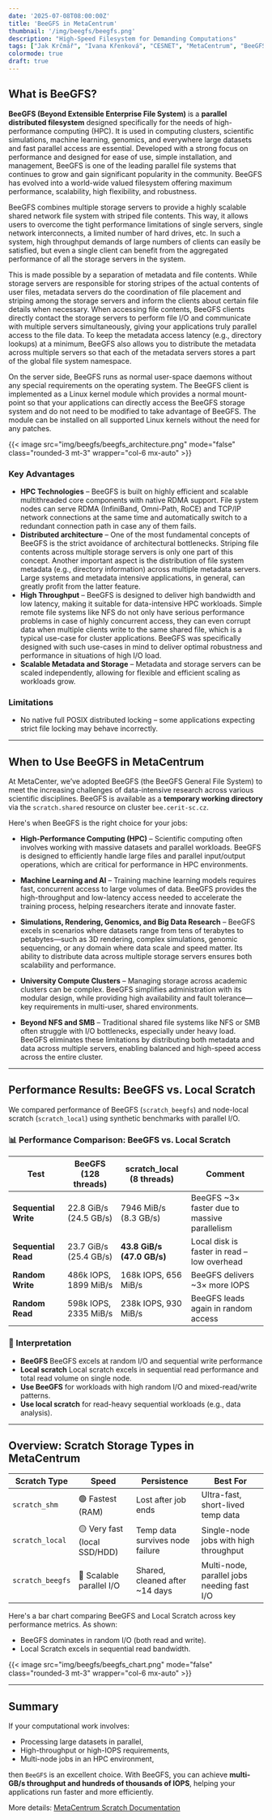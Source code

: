 ```yaml
---
date: '2025-07-08T08:00:00Z'
title: 'BeeGFS in MetaCentrum'
thumbnail: '/img/beegfs/beegfs.png'
description: "High-Speed Filesystem for Demanding Computations"
tags: ["Jak Krčmář", "Ivana Křenková", "CESNET", "MetaCentrum", "BeeGFS"]
colormode: true
draft: true
---
```




## What is BeeGFS?

**BeeGFS (Beyond Extensible Enterprise File System)** is a **parallel distributed filesystem** designed specifically for the needs of high-performance computing (HPC). It is used in computing clusters, scientific simulations, machine learning, genomics, and everywhere large datasets and fast parallel access are essential.
Developed with a strong focus on performance and designed for ease of use, simple installation, and management, BeeGFS is one of the leading parallel file systems that continues to grow and gain significant popularity in the community. BeeGFS has evolved into a world-wide valued filesystem offering maximum performance, scalability, high flexibility, and robustness.

BeeGFS combines multiple storage servers to provide a highly scalable shared network file system with striped file contents. This way, it allows users to overcome the tight performance limitations of single servers, single network interconnects, a limited number of hard drives, etc. In such a system, high throughput demands of large numbers of clients can easily be satisfied, but even a single client can benefit from the aggregated performance of all the storage servers in the system.

This is made possible by a separation of metadata and file contents. While storage servers are responsible for storing stripes of the actual contents of user files, metadata servers do the coordination of file placement and striping among the storage servers and inform the clients about certain file details when necessary. When accessing file contents, BeeGFS clients directly contact the storage servers to perform file I/O and communicate with multiple servers simultaneously, giving your applications truly parallel access to the file data. To keep the metadata access latency (e.g., directory lookups) at a minimum, BeeGFS also allows you to distribute the metadata across multiple servers so that each of the metadata servers stores a part of the global file system namespace.

On the server side, BeeGFS runs as normal user-space daemons without any special requirements on the operating system. The BeeGFS client is implemented as a Linux kernel module which provides a normal mount-point so that your applications can directly access the BeeGFS storage system and do not need to be modified to take advantage of BeeGFS. The module can be installed on all supported Linux kernels without the need for any patches.

{{< image src="img/beegfs/beegfs_architecture.png" mode="false" class="rounded-3 mt-3" wrapper="col-6 mx-auto" >}}

### Key Advantages

- **HPC Technologies** – BeeGFS is built on highly efficient and scalable multithreaded core components with native RDMA support. File system nodes can serve RDMA (InfiniBand, Omni-Path, RoCE) and TCP/IP network connections at the same time and automatically switch to a redundant connection path in case any of them fails.
- **Distributed architecture** – One of the most fundamental concepts of BeeGFS is the strict avoidance of architectural bottlenecks. Striping file contents across multiple storage servers is only one part of this concept. Another important aspect is the distribution of file system metadata (e.g., directory information) across multiple metadata servers. Large systems and metadata intensive applications, in general, can greatly profit from the latter feature.
- **High Throughput** – BeeGFS is designed to deliver high bandwidth and low latency, making it suitable for data-intensive HPC workloads. Simple remote file systems like NFS do not only have serious performance problems in case of highly concurrent access, they can even corrupt data when multiple clients write to the same shared file, which is a typical use-case for cluster applications. BeeGFS was specifically designed with such use-cases in mind to deliver optimal robustness and performance in situations of high I/O load.
- **Scalable Metadata and Storage** – Metadata and storage servers can be scaled independently, allowing for flexible and efficient scaling as workloads grow.

### Limitations

- No native full POSIX distributed locking – some applications expecting strict file locking may behave incorrectly.

---

## When to Use BeeGFS in MetaCentrum

At MetaCenter, we’ve adopted BeeGFS (the BeeGFS General File System) to meet the increasing challenges of data-intensive research across various scientific disciplines. 
BeeGFS is available as a **temporary working directory** via the `scratch.shared` resource on cluster `bee.cerit-sc.cz`.

Here's when BeeGFS is the right choice for your jobs:

- **High-Performance Computing (HPC)** – Scientific computing often involves working with massive datasets and parallel workloads. BeeGFS is designed to efficiently handle large files and parallel input/output operations, which are critical for performance in HPC environments.

- **Machine Learning and AI** – Training machine learning models requires fast, concurrent access to large volumes of data. BeeGFS provides the high-throughput and low-latency access needed to accelerate the training process, helping researchers iterate and innovate faster.

- **Simulations, Rendering, Genomics, and Big Data Research** – BeeGFS excels in scenarios where datasets range from tens of terabytes to petabytes—such as 3D rendering, complex simulations, genomic sequencing, or any domain where data scale and speed matter. Its ability to distribute data across multiple storage servers ensures both scalability and performance.

- **University Compute Clusters** – Managing storage across academic clusters can be complex. BeeGFS simplifies administration with its modular design, while providing high availability and fault tolerance—key requirements in multi-user, shared environments.

- **Beyond NFS and SMB** – Traditional shared file systems like NFS or SMB often struggle with I/O bottlenecks, especially under heavy load. BeeGFS eliminates these limitations by distributing both metadata and data across multiple servers, enabling balanced and high-speed access across the entire cluster.


---

## Performance Results: BeeGFS vs. Local Scratch

We compared performance of BeeGFS (`scratch_beegfs`) and node-local scratch (`scratch_local`) using synthetic benchmarks with parallel I/O.

### 📊 Performance Comparison: BeeGFS vs. Local Scratch

| Test                 | BeeGFS (128 threads)   | scratch\_local (8 threads) | Comment                                       |
| -------------------- | ---------------------- | -------------------------- | --------------------------------------------- |
| **Sequential Write** | 22.8 GiB/s (24.5 GB/s) | 7946 MiB/s (8.3 GB/s)      | BeeGFS \~3× faster due to massive parallelism |
| **Sequential Read**  | 23.7 GiB/s (25.4 GB/s) | **43.8 GiB/s (47.0 GB/s)** | Local disk is faster in read – low overhead   |
| **Random Write**     | 486k IOPS, 1899 MiB/s  | 168k IOPS, 656 MiB/s       | BeeGFS delivers \~3× more IOPS                |
| **Random Read**      | 598k IOPS, 2335 MiB/s  | 238k IOPS, 930 MiB/s       | BeeGFS leads again in random access           |

### 📝 Interpretation

- **BeeGFS** BeeGFS excels at random I/O and sequential write performance
- **Local scratch** Local scratch excels in sequential read performance and total read volume on single node.
- **Use BeeGFS** for workloads with high random I/O and mixed-read/write patterns.
- **Use local scratch** for read-heavy sequential workloads (e.g., data analysis).

---

## Overview: Scratch Storage Types in MetaCentrum

| Scratch Type     | Speed                        | Persistence                     | Best For                                   |
| ---------------- | ---------------------------- | ------------------------------- | ------------------------------------------ |
| `scratch_shm`    | 🟢 Fastest (RAM)             | Lost after job ends             | Ultra-fast, short-lived temp data          |
| `scratch_local`  | 🟡 Very fast (local SSD/HDD) | Temp data survives node failure | Single-node jobs with high throughput      |
| `scratch_beegfs` | 🔵 Scalable parallel I/O     | Shared, cleaned after \~14 days | Multi-node, parallel jobs needing fast I/O |


Here's a bar chart comparing BeeGFS and Local Scratch across key performance metrics. As shown:

- BeeGFS dominates in random I/O (both read and write).
- Local Scratch excels in sequential read bandwidth.


{{< image src="img/beegfs/beegfs_chart.png" mode="false" class="rounded-3 mt-3" wrapper="col-6 mx-auto" >}}

---

## Summary

If your computational work involves:

- Processing large datasets in parallel,
- High-throughput or high-IOPS requirements,
- Multi-node jobs in an HPC environment,

then `BeeGFS` is an excellent choice. With BeeGFS, you can achieve **multi-GB/s throughput and hundreds of thousands of IOPS**, helping your applications run faster and more efficiently.

More details: [MetaCentrum Scratch Documentation](https://docs.metacentrum.cz/en/docs/computing/resources/resources#scratch-directory)
